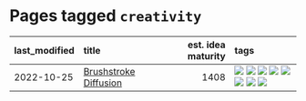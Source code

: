 # Pages tagged `creativity`

|last_modified|title|est. idea maturity|tags
|:---|:---|---:|:---|
|2022-10-25|[Brushstroke Diffusion](../brushstroke-diffusion.md)|1408|[![](https://img.shields.io/badge/tag-artisticstyletransfer-8e95e2)](../tags/artisticstyletransfer.md) [![](https://img.shields.io/badge/tag-creativity-be4650)](../tags/creativity.md) [![](https://img.shields.io/badge/tag-deepgenerativemodeling-3f3dc3)](../tags/deepgenerativemodeling.md) [![](https://img.shields.io/badge/tag-experimental-4bcfd8)](../tags/experimental.md) [![](https://img.shields.io/badge/tag-imageprocessing-cdef47)](../tags/imageprocessing.md) [![](https://img.shields.io/badge/tag-modeltraining-99b5f2)](../tags/modeltraining.md) [![](https://img.shields.io/badge/tag-painting-d46ff4)](../tags/painting.md) [![](https://img.shields.io/badge/tag-wip-4d35f9)](../tags/wip.md)|
